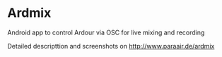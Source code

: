 # Ardmix

Android app to control Ardour via OSC for live mixing and recording

Detailed descripttion and screenshots on http://www.paraair.de/ardmix

